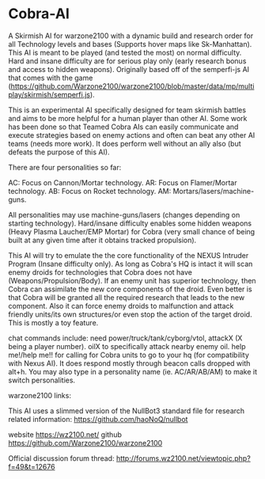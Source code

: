 # Cobra-AI
A Skirmish AI for warzone2100 with a dynamic build and research order for all Technology levels and bases (Supports hover maps like Sk-Manhattan). This AI is meant to be played (and tested the most) on normal difficulty. Hard and insane difficulty are for serious play only (early research bonus and access to hidden weapons). Originally based off of the semperfi-js AI that comes with the game (https://github.com/Warzone2100/warzone2100/blob/master/data/mp/multiplay/skirmish/semperfi.js).

This is an experimental AI specifically designed for team skirmish battles and aims to be more helpful for a human player than other AI. Some work has been done so that Teamed Cobra AIs can easily communicate and execute strategies based on enemy actions and often can beat any other AI teams (needs more work). It does perform well without an ally also (but defeats the purpose of this AI).

There are four personalities so far:

AC: Focus on Cannon/Mortar technology. AR: Focus on Flamer/Mortar technology. AB: Focus on Rocket technology. AM: Mortars/lasers/machine-guns.

All personalities may use machine-guns/lasers (changes depending on starting technology). Hard/insane difficulty enables some hidden weapons (Heavy Plasma Laucher/EMP Mortar) for Cobra (very small chance of being built at any given time after it obtains tracked propulsion).


This AI will try to emulate the the core functionality of the NEXUS Intruder Program (Insane difficulty only). As long as Cobra's HQ is intact it will scan enemy droids for technologies that Cobra does not have (Weapons/Propulsion/Body). If an enemy unit has superior technology, then Cobra can assimilate the new core components of the droid. Even better is that Cobra will be granted all the required research that leads to the new component. Also it can force enemy droids to malfunction and attack friendly units/its own structures/or even stop the action of the target droid. This is mostly a toy feature.


chat commands include: 
need power/truck/tank/cyborg/vtol, attackX (X being a player number). oilX to specifically attack nearby enemy oil. help me!/help me!! for calling for Cobra units to go to your hq (for compatibility with Nexus AI). It does respond mostly through beacon calls dropped with alt+h. You may also type in a personality name (ie. AC/AR/AB/AM) to make it switch personalities.

warzone2100 links:

This AI uses a slimmed version of the NullBot3 standard file for research related information: https://github.com/haoNoQ/nullbot

website https://wz2100.net/ github https://github.com/Warzone2100/warzone2100

Official discussion forum thread: http://forums.wz2100.net/viewtopic.php?f=49&t=12676
